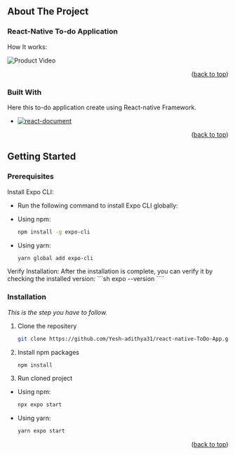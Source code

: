 <a name="readme-top"></a>

<!-- ABOUT THE PROJECT -->

## About The Project

### React-Native To-do Application
How It works:

![Product Video](images/ss-recode.gif)

<p align="right">(<a href="#readme-top">back to top</a>)</p>

### Built With

Here this to-do application create using React-native Framework.

- [![react-document][React Native]][react-document]

<p align="right">(<a href="#readme-top">back to top</a>)</p>

<!-- GETTING STARTED -->

## Getting Started

### Prerequisites

Install Expo CLI:
* Run the following command to install Expo CLI globally:

- Using npm:
  ```sh
  npm install -g expo-cli
  ```
- Using yarn:
  ```sh
  yarn global add expo-cli
  ```

Verify Installation:
    After the installation is complete, you can verify it by checking the installed version:
    ```sh
    expo --version
    ````

### Installation

_This is the step you have to follow._

1. Clone the repositery
    ```sh
    git clone https://github.com/Yesh-adithya31/react-native-ToDo-App.git
    ````

2. Install npm packages
   ```sh
   npm install
   ```
3. Run cloned project

- Using npm:
   ```sh
   npx expo start
   ```
- Using yarn:
   ```sh
   yarn expo start
   ```

<p align="right">(<a href="#readme-top">back to top</a>)</p>

<!-- MARKDOWN LINKS & IMAGES -->

[react-document]: https://facebook.github.io/react-native/
[React Native]: https://img.shields.io/badge/React_Native-61DAFB?style=for-the-badge&logo=react&logoColor=white